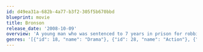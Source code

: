 ```yaml
---
id: d49ea31a-682b-4a77-b3f2-305f5b670bbd
blueprint: movie
title: Bronson
release_date: '2008-10-09'
overview: 'A young man who was sentenced to 7 years in prison for robbing a post office ends up spending 30 years in solitary confinement. During this time, his own personality is supplanted by his alter ego, Charles Bronson.'
genres: '[{"id": 18, "name": "Drama"}, {"id": 28, "name": "Action"}, {"id": 80, "name": "Crime"}]'
---
```

